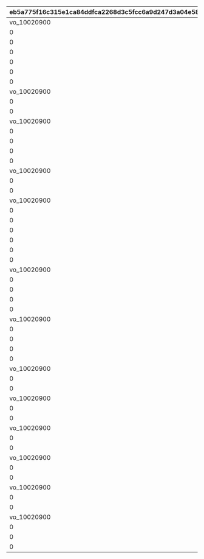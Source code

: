 |eb5a775f16c315e1ca84ddfca2268d3c5fcc6a9d247d3a04e587fa7d5ca9b0a9|6937c3dce5cffb7c87bd4ffe4e7dfcd96cf44b33d4d135168b1e8adb2cd8bec0|0884cded0cd6157d7dd6207439eaa93f2ad399630d521537dc0714299042ce8c|2a61c729b736e0664143165e8c42ed97330772f3d344c421cdb97f7fe38e596d|a0ec73af9c52d55d1e8ef613ec9434f33d94ef8b13ba9cc5fbbd09f71f7ad594|cfbb9772bc7ad8a8e7ce9bcc28cd527de1eee927297380bf70c1704173b269e6|a91457087ba0d8720d149eea9bc75cdcc3a7ef8f250af5955b6ef7f5c7f7b616|f545951c953c1baaabb3ceca4c84c7d3562ebe7c89c0a08fbc9ede0d5cf37df2|1dc109440ecf4697120ce2bd5bd40fe64cd46c86c851098a83c4b3546e54b684|7dad29c397389e5975875d7a4d798c17faef31a42ece17c1f0de35cee1fb3239|f786c63ae60f19861edf42bf2fb92a02b0f0dcf7479946e80b25133ee803397b|a33d7d91b6535381f3546db41b03c79cc1bc7edc352a3a294b4cd2f9f90b4814|
| --- | --- | --- | --- | --- | --- | --- | --- | --- | --- | --- | --- |
|vo_10020900|0|0|1010001|vo_10020900_0001|1|0|0|0|1|0|2|
|0|0|0|1010002|0|1|1|180|0|2|0.818181818181818|1|
|0|0|0.818181818181818|1010003|0|1|1|0|1|3|0|4|
|0|0|0|1010004|0|1|2|148|0|4|0.634285714285714|1|
|0|0|1.03428571428571|1010005|0|1|2|0|1|5|0|4|
|0|148|0|1010006|0|1|2|460|0|6|1.33714285714286|1|
|0|0|2.13714285714286|1010007|0|1|2|0|1|7|0|4|
|vo_10020900|0|0|1010008|vo_10020900_0002|1|0|0|0|8|0|2|
|0|0|0|1010009|0|1|3|223|0|9|1.12948051948052|1|
|0|0|2.12948051948052|1010010|0|1|3|0|1|10|0|4|
|vo_10020900|0|0|1010011|vo_10020900_0003|1|0|0|0|11|0|2|
|0|223|0|1010012|0|1|3|343|0|12|0.545454545454545|1|
|0|0|1.04545454545455|1010013|0|1|3|0|1|13|0|4|
|0|343|0|1010014|0|1|3|700|0|14|1.71545454545455|1|
|0|0|2.71545454545455|1010015|0|1|3|0|1|15|0|4|
|vo_10020900|0|0|1010016|vo_10020900_0004|1|0|0|0|16|0|2|
|0|0|0|1010017|0|1|4|275|0|17|1.67857142857143|1|
|0|0|2.17857142857143|1010018|0|1|4|0|1|18|0|4|
|vo_10020900|0|0|1010019|vo_10020900_0005|1|0|0|0|19|0|2|
|0|275|0|1010020|0|1|4|465|0|20|1.28311688311688|1|
|0|0|1.98311688311688|1010021|0|1|4|0|1|21|0|4|
|0|465|0|1010022|0|1|4|715|0|22|1.2987012987013|1|
|0|0|1.9987012987013|1010023|0|1|4|0|1|23|0|4|
|0|0|0|1010024|0|1|5|400|0|24|2.07792207792208|1|
|0|0|3.07792207792208|1010025|0|1|5|0|1|25|0|4|
|vo_10020900|0|0|1010026|vo_10020900_0006|1|0|0|0|26|0|2|
|0|0|0|1010027|0|1|6|182|0|27|1.06363636363636|1|
|0|0|1.56363636363636|1010028|0|1|6|0|1|28|0|4|
|0|182|0|1010029|0|1|6|700|0|29|2.96|1|
|0|0|3.96|1010030|0|1|6|0|1|30|0|4|
|vo_10020900|0|0|1010031|vo_10020900_0007|1|0|0|0|31|0|2|
|0|0|0|1010032|0|1|7|85|0|32|0.386363636363636|1|
|0|0|0.886363636363636|1010033|0|1|7|0|1|33|0|4|
|0|85|0|1010034|0|1|7|750|0|34|3.54090909090909|1|
|0|0|4.54090909090909|1010035|0|1|7|0|1|35|0|4|
|vo_10020900|0|0|1010036|vo_10020900_0008|1|0|0|0|36|0|2|
|0|0|0|1010037|0|1|8|95|0|37|0.431818181818182|1|
|0|0|1.03181818181818|1010038|0|1|8|0|1|38|0|4|
|vo_10020900|0|0|1010039|vo_10020900_0009|1|0|0|0|39|0|2|
|0|95|0|1010040|0|1|8|235|0|40|0.709090909090909|1|
|0|0|1.30909090909091|1010041|0|1|8|0|1|41|0|4|
|vo_10020900|0|0|1010042|vo_10020900_0010|1|0|0|0|42|0|2|
|0|235|0|1010043|0|1|8|750|0|43|3.07662337662338|1|
|0|0|4.07662337662338|1010044|0|1|8|0|1|44|0|4|
|vo_10020900|0|0|1010045|vo_10020900_0011|1|0|0|0|45|0|2|
|0|0|0|1010046|0|1|9|170|0|46|1.43506493506493|1|
|0|0|2.43506493506493|1010047|0|1|9|0|1|47|0|4|
|vo_10020900|0|0|1010048|vo_10020900_0012|1|0|0|0|48|0|2|
|0|170|0|1010049|0|1|9|720|0|49|2.75|1|
|0|0|3.95|1010050|0|1|9|0|1|50|0|4|
|vo_10020900|0|0|1010051|vo_10020900_0013|1|0|0|0|51|0|2|
|0|170|0|1010052|0|1|10|585|0|52|1.67792207792208|1|
|0|0|2.27792207792208|1010053|0|1|10|0|1|53|0|4|
|0|585|0|1010054|0|1|10|750|0|54|0.9|1|